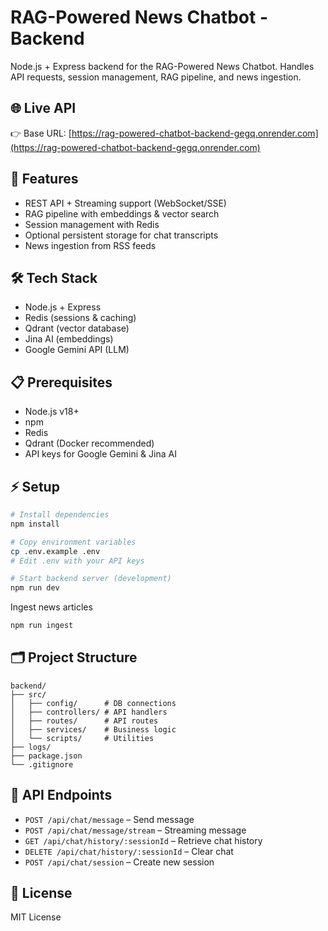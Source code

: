 # RAG-Powered News Chatbot - Backend

Node.js + Express backend for the RAG-Powered News Chatbot. Handles API requests, session management, RAG pipeline, and news ingestion.

## 🌐 Live API
👉 Base URL: [https://rag-powered-chatbot-backend-gegq.onrender.com](https://rag-powered-chatbot-backend-gegq.onrender.com)

## 🚀 Features

- REST API + Streaming support (WebSocket/SSE)
- RAG pipeline with embeddings & vector search
- Session management with Redis
- Optional persistent storage for chat transcripts
- News ingestion from RSS feeds

## 🛠 Tech Stack

- Node.js + Express
- Redis (sessions & caching)
- Qdrant (vector database)
- Jina AI (embeddings)
- Google Gemini API (LLM)

## 📋 Prerequisites

- Node.js v18+
- npm
- Redis
- Qdrant (Docker recommended)
- API keys for Google Gemini & Jina AI

## ⚡ Setup

```bash
# Install dependencies
npm install

# Copy environment variables
cp .env.example .env
# Edit .env with your API keys

# Start backend server (development)
npm run dev
```

Ingest news articles

```bash
npm run ingest
```

## 🗂 Project Structure

```
backend/
├── src/
│   ├── config/      # DB connections
│   ├── controllers/ # API handlers
│   ├── routes/      # API routes
│   ├── services/    # Business logic
│   └── scripts/     # Utilities
├── logs/
├── package.json
└── .gitignore
```

## 📡 API Endpoints

* `POST /api/chat/message` – Send message
* `POST /api/chat/message/stream` – Streaming message
* `GET /api/chat/history/:sessionId` – Retrieve chat history
* `DELETE /api/chat/history/:sessionId` – Clear chat
* `POST /api/chat/session` – Create new session

## 📄 License

MIT License
